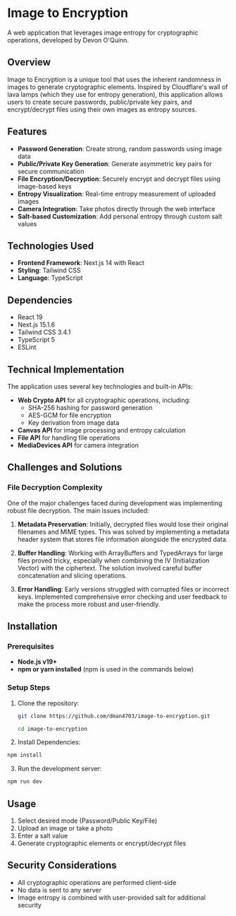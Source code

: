 # Image to Encryption

A web application that leverages image entropy for cryptographic operations, developed by Devon O'Quinn.

## Overview

Image to Encryption is a unique tool that uses the inherent randomness in images to generate cryptographic elements. Inspired by Cloudflare's wall of lava lamps (which they use for entropy generation), this application allows users to create secure passwords, public/private key pairs, and encrypt/decrypt files using their own images as entropy sources.

## Features

- **Password Generation**: Create strong, random passwords using image data
- **Public/Private Key Generation**: Generate asymmetric key pairs for secure communication
- **File Encryption/Decryption**: Securely encrypt and decrypt files using image-based keys
- **Entropy Visualization**: Real-time entropy measurement of uploaded images
- **Camera Integration**: Take photos directly through the web interface
- **Salt-based Customization**: Add personal entropy through custom salt values

## Technologies Used

- **Frontend Framework**: Next.js 14 with React
- **Styling**: Tailwind CSS
- **Language**: TypeScript

## Dependencies

- React 19
- Next.js 15.1.6
- Tailwind CSS 3.4.1
- TypeScript 5
- ESLint

## Technical Implementation

The application uses several key technologies and built-in APIs:

- **Web Crypto API** for all cryptographic operations, including:
  - SHA-256 hashing for password generation
  - AES-GCM for file encryption
  - Key derivation from image data
- **Canvas API** for image processing and entropy calculation
- **File API** for handling file operations
- **MediaDevices API** for camera integration

## Challenges and Solutions

### File Decryption Complexity

One of the major challenges faced during development was implementing robust file decryption. The main issues included:

1. **Metadata Preservation**: Initially, decrypted files would lose their original filenames and MIME types. This was solved by implementing a metadata header system that stores file information alongside the encrypted data.

2. **Buffer Handling**: Working with ArrayBuffers and TypedArrays for large files proved tricky, especially when combining the IV (Initialization Vector) with the ciphertext. The solution involved careful buffer concatenation and slicing operations.

3. **Error Handling**: Early versions struggled with corrupted files or incorrect keys. Implemented comprehensive error checking and user feedback to make the process more robust and user-friendly.

## Installation

### Prerequisites
- **Node.js v19+**
- **npm or yarn installed** (npm is used in the commands below)

### Setup Steps
1. Clone the repository:
   ```bash
   git clone https://github.com/dman4703/image-to-encryption.git
   
   cd image-to-encryption
   ```
2. Install Dependencies:
  ```bash
  npm install
  ```
3. Run the development server:
  ```bash
  npm run dev
  ```

## Usage

1. Select desired mode (Password/Public Key/File)
2. Upload an image or take a photo
3. Enter a salt value
4. Generate cryptographic elements or encrypt/decrypt files

## Security Considerations

- All cryptographic operations are performed client-side
- No data is sent to any server
- Image entropy is combined with user-provided salt for additional security

